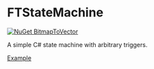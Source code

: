 # FTStateMachine

[![NuGet BitmapToVector](https://img.shields.io/nuget/v/FTStateMachine?label=FTStateMachine)](https://www.nuget.org/packages/FTStateMachine)

A simple C# state machine with arbitrary triggers.

[Example](FTStateMachineExample/StoreExample.cs)
